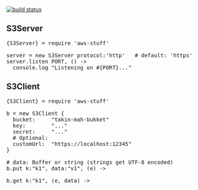 [![build status](https://secure.travis-ci.org/andrewschaaf/node-aws-stuff.png)](http://travis-ci.org/andrewschaaf/node-aws-stuff)

## S3Server
<pre>
{S3Server} = require 'aws-stuff'

server = new S3Server protocol:'http'   # default: 'https'
server.listen PORT, () ->
  console.log "Listening on #{PORT}..."
</pre>


## S3Client
<pre>
{S3Client} = require 'aws-stuff'

b = new S3Client {
  bucket:     "takin-mah-bukket"
  key:        "..."
  secret:     "..."
  # Optional:
  customUrl:  "https://localhost:12345"
}

# data: Buffer or string (strings get UTF-8 encoded)
b.put k:"k1", data:"v1", (e) ->

b.get k:"k1", (e, data) ->
</pre>
